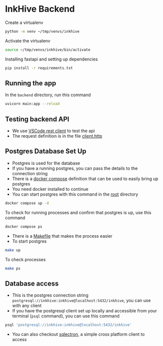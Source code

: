 # InkHive Backend

Create a virtualenv

```sh
python -m venv ~/tmp/venvs/inkhive
```

Activate the virtualenv

```sh
source ~/tmp/venvs/inkhive/bin/activate
```

Installing fastapi and setting up dependencies

```sh
pip install -r requirements.txt
```

## Running the app

In the `backend` directory, run this command

```sh
uvicorn main:app --reload
```

## Testing backend API

- We use [VSCode rest client](https://marketplace.visualstudio.com/items?itemName=humao.rest-client) to test the api
- The request definition is in the file [client.http](./client.http)

## Postgres Database Set Up

- Postgres is used for the database
- If you have a running postgres, you can pass the details to the connection string
- There is a [docker compose](../compose.yml) definition that can be used to easily bring up postgres
- You need docker installed to continue
- You can start postgres with this command in the [root](../) directory

```sh
docker compose up -d
```

To check for running processes and confirm that postgres is up, use this command

```sh
docker compose ps
```

- There is a [Makefile](../Makefile) that makes the process easier
- To start postgres

```sh
make up
```

To check processes

```sh
make ps
```

## Database access

- This is the postgres connection string `postgresql://inkhive:inkhive@localhost:5432/inkhive`, you can use with any client
- If you have the postgresql client set up locally and accessible from your terminal (`psql` command), you can use this command

```sh
psql 'postgresql://inkhive:inkhive@localhost:5432/inkhive'
```

- You can also checkout [sqlectron](https://sqlectron.github.io/), a simple cross platform client to access

